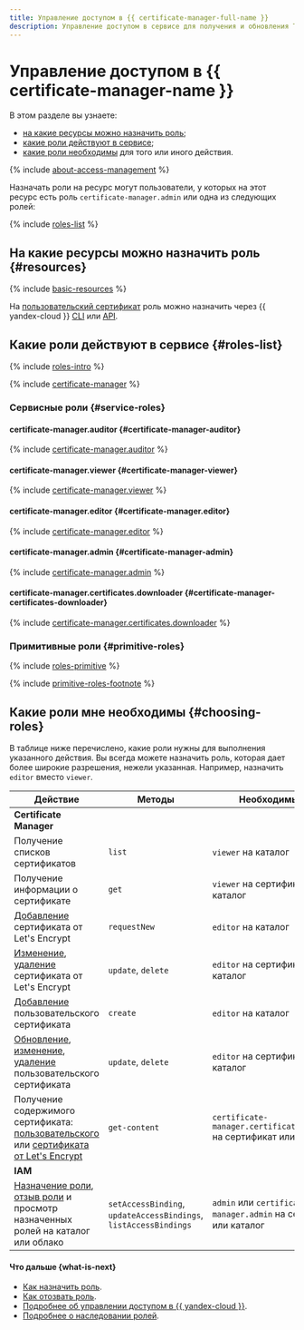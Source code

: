 ```yaml
---
title: Управление доступом в {{ certificate-manager-full-name }}
description: Управление доступом в сервисе для получения и обновления TLS-сертификатов от Let's Encrypt, а также для загрузки собственных сертификатов — {{ certificate-manager-full-name }}. В разделе описано, на какие ресурсы можно назначить роль, какие роли действуют в сервисе, какие роли необходимы для того или иного действия.
---
```


# Управление доступом в {{ certificate-manager-name }}

В этом разделе вы узнаете:
* [на какие ресурсы можно назначить роль](#resources);
* [какие роли действуют в сервисе](#roles-list);
* [какие роли необходимы](#choosing-roles) для того или иного действия.

{% include [about-access-management](../../_includes/iam/about-access-management.md) %}

Назначать роли на ресурс могут пользователи, у которых на этот ресурс есть роль `certificate-manager.admin` или одна из следующих ролей:

{% include [roles-list](../../_includes/iam/roles-list.md) %}

## На какие ресурсы можно назначить роль {#resources}

{% include [basic-resources](../../_includes/iam/basic-resources-for-access-control.md) %}

На [пользовательский сертификат](../concepts/imported-certificate.md) роль можно назначить через {{ yandex-cloud }} [CLI](../../cli/cli-ref/certificate-manager/cli-ref/certificate/add-access-binding.md) или [API](../api-ref/authentication.md).

## Какие роли действуют в сервисе {#roles-list}

{% include [roles-intro](../../_includes/roles-intro.md) %}

{% include [certificate-manager](../../_mermaid/roles/certificate-manager.md) %}

### Сервисные роли {#service-roles}

#### certificate-manager.auditor {#certificate-manager-auditor}

{% include [certificate-manager.auditor](../../_roles/certificate-manager/auditor.md) %}

#### certificate-manager.viewer {#certificate-manager-viewer}

{% include [certificate-manager.viewer](../../_roles/certificate-manager/viewer.md) %}

#### certificate-manager.editor {#certificate-manager.editor}

{% include [certificate-manager.editor](../../_roles/certificate-manager/editor.md) %}

#### certificate-manager.admin {#certificate-manager-admin}

{% include [certificate-manager.admin](../../_roles/certificate-manager/admin.md) %}

#### certificate-manager.certificates.downloader {#certificate-manager-certificates-downloader}

{% include [certificate-manager.certificates.downloader](../../_roles/certificate-manager/certificates/downloader.md) %}

### Примитивные роли {#primitive-roles}

{% include [roles-primitive](../../_includes/roles-primitive.md) %}

{% include [primitive-roles-footnote](../../_includes/primitive-roles-footnote.md) %}

## Какие роли мне необходимы {#choosing-roles}

В таблице ниже перечислено, какие роли нужны для выполнения указанного действия. Вы всегда можете назначить роль, которая дает более широкие разрешения, нежели указанная. Например, назначить `editor` вместо `viewer`.

Действие | Методы | Необходимые роли
----- | ----- | -----
**Certificate Manager** | | 
Получение списков сертификатов | `list` | `viewer` на каталог
Получение информации о сертификате | `get` | `viewer` на сертификат или каталог
[Добавление](../operations/managed/cert-create.md) сертификата от Let's Encrypt | `requestNew` | `editor` на каталог
[Изменение](../operations/managed/cert-modify.md), [удаление](../operations/managed/cert-delete.md) сертификата от Let's Encrypt | `update`, `delete` | `editor` на сертификат или каталог
[Добавление](../operations/import/cert-create.md) пользовательского сертификата | `create` | `editor` на каталог
[Обновление](../operations/import/cert-update.md), [изменение](../operations/import/cert-modify.md), [удаление](../operations/import/cert-delete.md) пользовательского сертификата | `update`, `delete` | `editor` на сертификат или каталог
Получение содержимого сертификата: [пользовательского](../operations/import/cert-get-content.md) или [сертификата от Let's Encrypt](../operations/managed/cert-get-content.md) | `get-content` | `certificate-manager.certificates.downloader` на сертификат или каталог
**IAM** | |
[Назначение роли](../../iam/operations/roles/grant.md), [отзыв роли](../../iam/operations/roles/revoke.md) и просмотр назначенных ролей на каталог или облако | `setAccessBinding`, `updateAccessBindings`, `listAccessBindings` | `admin` или `certificate-manager.admin` на сертификат или каталог 

#### Что дальше {what-is-next}

* [Как назначить роль](../../iam/operations/roles/grant.md).
* [Как отозвать роль](../../iam/operations/roles/revoke.md).
* [Подробнее об управлении доступом в {{ yandex-cloud }}](../../iam/concepts/access-control/index.md).
* [Подробнее о наследовании ролей](../../resource-manager/concepts/resources-hierarchy.md#access-rights-inheritance).
